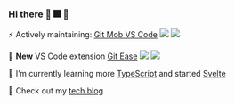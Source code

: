 ### Hi there 👋 :fireworks: :santa:

⚡ Actively maintaining: [Git Mob VS Code](https://github.com/rkotze/git-mob-vs-code) ![](https://vsmarketplacebadge.apphb.com/installs/RichardKotze.git-mob.svg) [![](https://vsmarketplacebadge.apphb.com/downloads-short/RichardKotze.git-mob.svg)](https://marketplace.visualstudio.com/items?itemName=RichardKotze.git-mob.svg)

🔭 **New** VS Code extension [Git Ease](https://github.com/rkotze/git-ease) ![](https://vsmarketplacebadge.apphb.com/installs/RichardKotze.git-ease.svg) [![](https://vsmarketplacebadge.apphb.com/downloads-short/RichardKotze.git-ease.svg)](https://marketplace.visualstudio.com/items?itemName=RichardKotze.git-ease.svg)

🌱 I’m currently learning more [TypeScript](https://www.typescriptlang.org/) and started [Svelte](https://svelte.dev/)

:ledger: Check out my [tech blog](https://www.richardkotze.com)

<!--
**rkotze/rkotze** is a ✨ _special_ ✨ repository because its `README.md` (this file) appears on your GitHub profile.

Emoji list: https://gist.github.com/rxaviers/7360908

Here are some ideas to get you started:

- 🔭 I’m currently working on ...
- 🌱 I’m currently learning ...
- 👯 I’m looking to collaborate on ...
- 🤔 I’m looking for help with ...
- 💬 Ask me about ...
- 📫 How to reach me: ...
- 😄 Pronouns: ...
- ⚡ Fun fact: ...
-->
